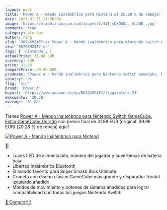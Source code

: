 ```yaml
---
layout: post
title: 'Power A - Mando inalámbrico para Nintend al 20.28 % de rebaja'
date: 2021-01-31 21:26:06
image: 'https://m.media-amazon.com/images/I/41IjmQXQGDL._SL200_.jpg'
comments: true
category: ofertas
author: ring
slug: 'B07GXMZ4TY-es Power A - Mando inalámbrico para Nintendo Switch GameCube....'
sku: 'B07GXMZ4TY-es'
tags: [ 'nintendo', ]
actualPrice: 31.88 EUR
currency: EUR
price: 31.88
comparePrice: 39.99 EUR
prodname: 'Power A - Mando inalámbrico para Nintendo Switch GameCube. Estilo GameCube Dorado'
country: 'es'
flag: '🇪🇸'
brand: 'Power A'
buyurl: 'https://www.amazon.es/dp/B07GXMZ4TY/?tag=tolees-21'
descuento: '20.28'
average: '31.88'
---
```


Tienes [Power A - Mando inalámbrico para Nintendo Switch GameCube. Estilo GameCube Dorado](https://www.amazon.es/dp/B07GXMZ4TY/?tag=tolees-21) con precio final de  31.88 EUR (original: 39.99 EUR) (20.28 %  de rebaja) aqui!

[![Power A - Mando inalámbrico para Nintend](https://m.media-amazon.com/images/I/41IjmQXQGDL._SL200_.jpg)](https://www.amazon.es/dp/B07GXMZ4TY/?tag=tolees-21)

🔎:

- Luces LED de alimentación, número del jugador y advertencia de batería baja
- Libertad inalámbrica Bluetooth
- El mando favorito para Super Smash Bros Ultimate
- Cruceta con diseño clásico GameCube más grande y disparador frontal izquierdo añadido
- Mandos de movimiento y botones de sistema añadidos para lograr compatibilidad con todos los juegos Nintendo Switch

[🛒 Comprar!!!](https://www.amazon.es/dp/B07GXMZ4TY/?tag=tolees-21)

